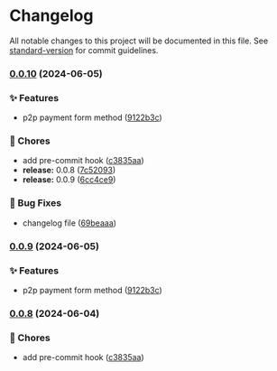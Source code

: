 # Changelog

All notable changes to this project will be documented in this file. See [standard-version](https://github.com/conventional-changelog/standard-version) for commit guidelines.

### [0.0.10](https://github.com/billVladimir/antrpay-sdk/compare/v0.0.12...v0.0.10) (2024-06-05)


### ✨ Features

* p2p payment form method ([9122b3c](https://github.com/billVladimir/antrpay-sdk/commit/9122b3c8aae42714f5cacd9bb2c68cd3ed207544))


### 🚚 Chores

* add pre-commit hook ([c3835aa](https://github.com/billVladimir/antrpay-sdk/commit/c3835aafe03d3fa58ac6453aab3beefae8b1887b))
* **release:** 0.0.8 ([7c52093](https://github.com/billVladimir/antrpay-sdk/commit/7c520930283d86ef2db881f88e1f230ffa7882a4))
* **release:** 0.0.9 ([6cc4ce9](https://github.com/billVladimir/antrpay-sdk/commit/6cc4ce99da3ea6f4be399b221d31c829e741c05d))


### 🐛 Bug Fixes

* changelog file ([69beaaa](https://github.com/billVladimir/antrpay-sdk/commit/69beaaa949951c1ea8fa7a6daced1681bad00d56))

### [0.0.9](https://github.com/billVladimir/antrpay-sdk/compare/v0.0.12...v0.0.9) (2024-06-05)

### ✨ Features

- p2p payment form method ([9122b3c](https://github.com/billVladimir/antrpay-sdk/commit/9122b3c8aae42714f5cacd9bb2c68cd3ed207544))

### [0.0.8](https://github.com/billVladimir/antrpay-sdk/compare/v0.0.12...v0.0.8) (2024-06-04)

### 🚚 Chores

- add pre-commit hook ([c3835aa](https://github.com/billVladimir/antrpay-sdk/commit/c3835aafe03d3fa58ac6453aab3beefae8b1887b))
